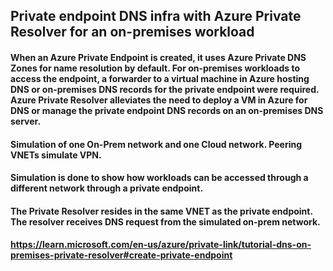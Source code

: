 ## Private endpoint DNS infra with Azure Private Resolver for an on-premises workload

#### When an Azure Private Endpoint is created, it uses Azure Private DNS Zones for name resolution by default. For on-premises workloads to access the endpoint, a forwarder to a virtual machine in Azure hosting DNS or on-premises DNS records for the private endpoint were required. Azure Private Resolver alleviates the need to deploy a VM in Azure for DNS or manage the private endpoint DNS records on an on-premises DNS server.

#### Simulation of one On-Prem network and one Cloud network. Peering VNETs simulate VPN.
#### Simulation is done to show how workloads can be accessed through a different network through a private endpoint.

#### The Private Resolver resides in the same VNET as the private endpoint. The resolver receives DNS request from the simulated on-prem network.

#### https://learn.microsoft.com/en-us/azure/private-link/tutorial-dns-on-premises-private-resolver#create-private-endpoint